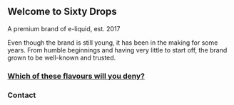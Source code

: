 ## Welcome to Sixty Drops

A premium brand of e-liquid, est. 2017

Even though the brand is still young, it has been in the making for some years. 
From humble beginnings and having very little to start off, the brand grown to be well-known and trusted.

### [Which of these flavours will you deny?](wlvrn.github.io/Flavours)


### Contact
